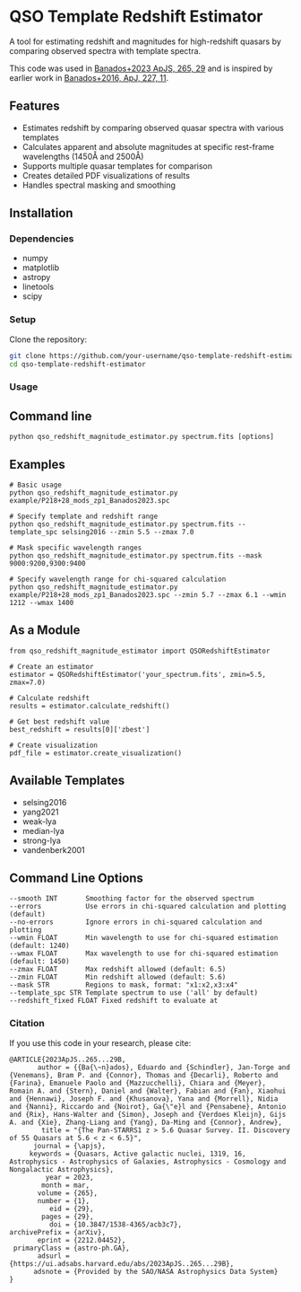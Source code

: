 # QSO Template Redshift Estimator

A tool for estimating redshift and magnitudes for high-redshift quasars by comparing observed spectra with template spectra.

This code was used in [Banados+2023 ApJS, 265, 29](https://ui.adsabs.harvard.edu/abs/2023ApJS..265...29B/abstract) and is inspired by earlier work in [Banados+2016, ApJ, 227, 11](https://ui.adsabs.harvard.edu/abs/2016ApJS..227...11B/abstract).

## Features

- Estimates redshift by comparing observed quasar spectra with various templates
- Calculates apparent and absolute magnitudes at specific rest-frame wavelengths (1450Å and 2500Å)
- Supports multiple quasar templates for comparison
- Creates detailed PDF visualizations of results
- Handles spectral masking and smoothing

## Installation

### Dependencies

- numpy
- matplotlib
- astropy
- linetools
- scipy

### Setup

Clone the repository:
```bash
git clone https://github.com/your-username/qso-template-redshift-estimator.git
cd qso-template-redshift-estimator
```

### Usage

## Command line
```
python qso_redshift_magnitude_estimator.py spectrum.fits [options]
```
## Examples
```
# Basic usage
python qso_redshift_magnitude_estimator.py example/P218+28_mods_zp1_Banados2023.spc

# Specify template and redshift range
python qso_redshift_magnitude_estimator.py spectrum.fits --template_spc selsing2016 --zmin 5.5 --zmax 7.0

# Mask specific wavelength ranges
python qso_redshift_magnitude_estimator.py spectrum.fits --mask 9000:9200,9300:9400

# Specify wavelength range for chi-squared calculation
python qso_redshift_magnitude_estimator.py example/P218+28_mods_zp1_Banados2023.spc --zmin 5.7 --zmax 6.1 --wmin 1212 --wmax 1400
```

## As a Module

```
from qso_redshift_magnitude_estimator import QSORedshiftEstimator

# Create an estimator
estimator = QSORedshiftEstimator('your_spectrum.fits', zmin=5.5, zmax=7.0)

# Calculate redshift
results = estimator.calculate_redshift()

# Get best redshift value
best_redshift = results[0]['zbest']

# Create visualization
pdf_file = estimator.create_visualization()
```

## Available Templates

* selsing2016
* yang2021
* weak-lya
* median-lya
* strong-lya
* vandenberk2001

## Command Line Options

```
--smooth INT       Smoothing factor for the observed spectrum
--errors           Use errors in chi-squared calculation and plotting (default)
--no-errors        Ignore errors in chi-squared calculation and plotting
--wmin FLOAT       Min wavelength to use for chi-squared estimation (default: 1240)
--wmax FLOAT       Max wavelength to use for chi-squared estimation (default: 1450)
--zmax FLOAT       Max redshift allowed (default: 6.5)
--zmin FLOAT       Min redshift allowed (default: 5.6)
--mask STR         Regions to mask, format: "x1:x2,x3:x4"
--template_spc STR Template spectrum to use ('all' by default)
--redshift_fixed FLOAT Fixed redshift to evaluate at
```

### Citation
If you use this code in your research, please cite:
```
@ARTICLE{2023ApJS..265...29B,
       author = {{Ba{\~n}ados}, Eduardo and {Schindler}, Jan-Torge and {Venemans}, Bram P. and {Connor}, Thomas and {Decarli}, Roberto and {Farina}, Emanuele Paolo and {Mazzucchelli}, Chiara and {Meyer}, Romain A. and {Stern}, Daniel and {Walter}, Fabian and {Fan}, Xiaohui and {Hennawi}, Joseph F. and {Khusanova}, Yana and {Morrell}, Nidia and {Nanni}, Riccardo and {Noirot}, Ga{\"e}l and {Pensabene}, Antonio and {Rix}, Hans-Walter and {Simon}, Joseph and {Verdoes Kleijn}, Gijs A. and {Xie}, Zhang-Liang and {Yang}, Da-Ming and {Connor}, Andrew},
        title = "{The Pan-STARRS1 z > 5.6 Quasar Survey. II. Discovery of 55 Quasars at 5.6 < z < 6.5}",
      journal = {\apjs},
     keywords = {Quasars, Active galactic nuclei, 1319, 16, Astrophysics - Astrophysics of Galaxies, Astrophysics - Cosmology and Nongalactic Astrophysics},
         year = 2023,
        month = mar,
       volume = {265},
       number = {1},
          eid = {29},
        pages = {29},
          doi = {10.3847/1538-4365/acb3c7},
archivePrefix = {arXiv},
       eprint = {2212.04452},
 primaryClass = {astro-ph.GA},
       adsurl = {https://ui.adsabs.harvard.edu/abs/2023ApJS..265...29B},
      adsnote = {Provided by the SAO/NASA Astrophysics Data System}
}


```